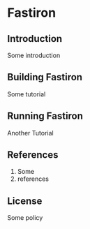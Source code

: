 Fastiron
========

Introduction
------------

Some introduction

Building Fastiron
-----------------

Some tutorial

Running Fastiron
----------------

Another Tutorial

References
----------

1. Some
2. references

License
-------

Some policy